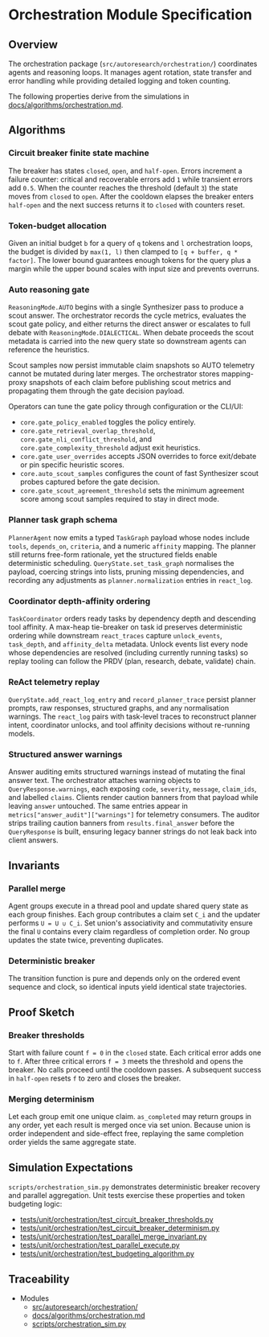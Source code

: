 # Orchestration Module Specification

## Overview

The orchestration package (`src/autoresearch/orchestration/`) coordinates
agents and reasoning loops. It manages agent rotation, state transfer and
error handling while providing detailed logging and token counting.

The following properties derive from the simulations in
[docs/algorithms/orchestration.md][d1].

## Algorithms

### Circuit breaker finite state machine

The breaker has states `closed`, `open`, and `half-open`. Errors increment a
failure counter: critical and recoverable errors add `1` while transient
errors add `0.5`. When the counter reaches the threshold (default `3`) the
state moves from `closed` to `open`. After the cooldown elapses the breaker
enters `half-open` and the next success returns it to `closed` with counters
reset.

### Token-budget allocation

Given an initial budget `b` for a query of `q` tokens and `l` orchestration
loops, the budget is divided by `max(1, l)` then clamped to `[q + buffer,
q * factor]`. The lower bound guarantees enough tokens for the query plus a
margin while the upper bound scales with input size and prevents overruns.

### Auto reasoning gate

`ReasoningMode.AUTO` begins with a single Synthesizer pass to produce a scout
answer. The orchestrator records the cycle metrics, evaluates the scout gate
policy, and either returns the direct answer or escalates to full debate with
`ReasoningMode.DIALECTICAL`. When debate proceeds the scout metadata is carried
into the new query state so downstream agents can reference the heuristics.

Scout samples now persist immutable claim snapshots so AUTO telemetry cannot be
mutated during later merges. The orchestrator stores mapping-proxy snapshots of
each claim before publishing scout metrics and propagating them through the
gate decision payload.

Operators can tune the gate policy through configuration or the CLI/UI:

- `core.gate_policy_enabled` toggles the policy entirely.
- `core.gate_retrieval_overlap_threshold`,
  `core.gate_nli_conflict_threshold`, and
  `core.gate_complexity_threshold` adjust exit heuristics.
- `core.gate_user_overrides` accepts JSON overrides to force exit/debate or
  pin specific heuristic scores.
- `core.auto_scout_samples` configures the count of fast Synthesizer scout
  probes captured before the gate decision.
- `core.gate_scout_agreement_threshold` sets the minimum agreement score
  among scout samples required to stay in direct mode.

### Planner task graph schema

`PlannerAgent` now emits a typed `TaskGraph` payload whose nodes include
`tools`, `depends_on`, `criteria`, and a numeric `affinity` mapping. The
planner still returns free-form rationale, yet the structured fields enable
deterministic scheduling. `QueryState.set_task_graph` normalises the payload,
coercing strings into lists, pruning missing dependencies, and recording any
adjustments as `planner.normalization` entries in `react_log`.

### Coordinator depth-affinity ordering

`TaskCoordinator` orders ready tasks by dependency depth and descending tool
affinity. A max-heap tie-breaker on task id preserves deterministic ordering
while downstream `react_traces` capture `unlock_events`, `task_depth`, and
`affinity_delta` metadata. Unlock events list every node whose dependencies are
resolved (including currently running tasks) so replay tooling can follow the
PRDV (plan, research, debate, validate) chain.

### ReAct telemetry replay

`QueryState.add_react_log_entry` and `record_planner_trace` persist planner
prompts, raw responses, structured graphs, and any normalisation warnings. The
`react_log` pairs with task-level traces to reconstruct planner intent,
coordinator unlocks, and tool affinity decisions without re-running models.

### Structured answer warnings

Answer auditing emits structured warnings instead of mutating the final
answer text. The orchestrator attaches warning objects to
`QueryResponse.warnings`, each exposing `code`, `severity`, `message`,
`claim_ids`, and labelled `claims`. Clients render caution banners from that
payload while leaving `answer` untouched. The same entries appear in
`metrics["answer_audit"]["warnings"]` for telemetry consumers. The auditor
strips trailing caution banners from `results.final_answer` before the
`QueryResponse` is built, ensuring legacy banner strings do not leak back into
client answers.

## Invariants

### Parallel merge

Agent groups execute in a thread pool and update shared query state as each
group finishes. Each group contributes a claim set `C_i` and the updater
performs `U = U ∪ C_i`. Set union's associativity and commutativity ensure
the final `U` contains every claim regardless of completion order. No group
updates the state twice, preventing duplicates.

### Deterministic breaker

The transition function is pure and depends only on the ordered event
sequence and clock, so identical inputs yield identical state trajectories.

## Proof Sketch

### Breaker thresholds

Start with failure count `f = 0` in the `closed` state. Each critical error
adds one to `f`. After three critical errors `f = 3` meets the threshold and
opens the breaker. No calls proceed until the cooldown passes. A subsequent
success in `half-open` resets `f` to zero and closes the breaker.

### Merging determinism

Let each group emit one unique claim. `as_completed` may return groups in any
order, yet each result is merged once via set union. Because union is order
independent and side-effect free, replaying the same completion order yields
the same aggregate state.

## Simulation Expectations

`scripts/orchestration_sim.py` demonstrates deterministic breaker recovery and
parallel aggregation. Unit tests exercise these properties and token
budgeting logic:

- [tests/unit/orchestration/test_circuit_breaker_thresholds.py][t13]
- [tests/unit/orchestration/test_circuit_breaker_determinism.py][t14]
- [tests/unit/orchestration/test_parallel_merge_invariant.py][t15]
- [tests/unit/orchestration/test_parallel_execute.py][t16]
- [tests/unit/orchestration/test_budgeting_algorithm.py][t17]

## Traceability

- Modules
  - [src/autoresearch/orchestration/][m1]
  - [docs/algorithms/orchestration.md][d1]
  - [scripts/orchestration_sim.py][s1]

[m1]: ../../src/autoresearch/orchestration/
[d1]: ../../docs/algorithms/orchestration.md
[s1]: ../../scripts/orchestration_sim.py
[t13]: ../../tests/unit/orchestration/test_circuit_breaker_thresholds.py
[t14]: ../../tests/unit/orchestration/test_circuit_breaker_determinism.py
[t15]: ../../tests/unit/orchestration/test_parallel_merge_invariant.py
[t16]: ../../tests/unit/orchestration/test_parallel_execute.py
[t17]: ../../tests/unit/orchestration/test_budgeting_algorithm.py

